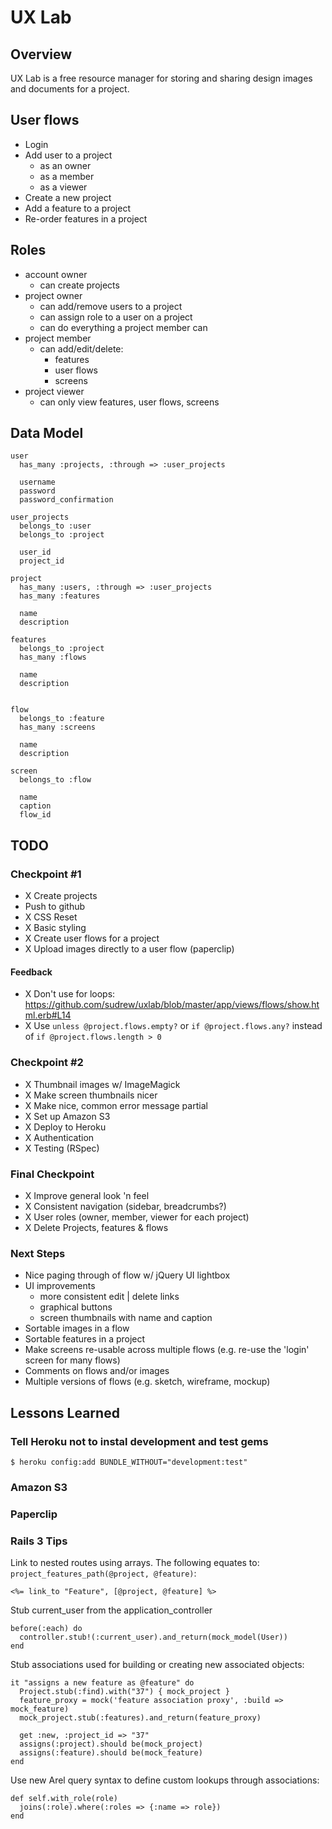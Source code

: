 # UX Lab

## Overview

UX Lab is a free resource manager for storing and sharing design images and documents for a project.

## User flows

* Login
* Add user to a project
  * as an owner
  * as a member
  * as a viewer
* Create a new project
* Add a feature to a project
* Re-order features in a project

## Roles

* account owner
  * can create projects
* project owner
  * can add/remove users to a project
  * can assign role to a user on a project
  * can do everything a project member can
* project member
  * can add/edit/delete:
    * features
    * user flows
    * screens
* project viewer
  * can only view features, user flows, screens

## Data Model

    user
      has_many :projects, :through => :user_projects

      username
      password
      password_confirmation

    user_projects
      belongs_to :user
      belongs_to :project

      user_id
      project_id

    project
      has_many :users, :through => :user_projects
      has_many :features

      name
      description

    features
      belongs_to :project
      has_many :flows

      name
      description


    flow
      belongs_to :feature
      has_many :screens

      name
      description

    screen
      belongs_to :flow

      name
      caption
      flow_id

## TODO

### Checkpoint #1

* X Create projects
* Push to github
* X CSS Reset
* X Basic styling
* X Create user flows for a project
* X Upload images directly to a user flow (paperclip)

#### Feedback

* X Don't use for loops: https://github.com/sudrew/uxlab/blob/master/app/views/flows/show.html.erb#L14
* X Use `unless @project.flows.empty?` or `if @project.flows.any?` instead of `if @project.flows.length > 0`

### Checkpoint #2

* X Thumbnail images w/ ImageMagick
* X Make screen thumbnails nicer
* X Make nice, common error message partial
* X Set up Amazon S3
* X Deploy to Heroku
* X Authentication
* X Testing (RSpec)

### Final Checkpoint

* X Improve general look 'n feel
* X Consistent navigation (sidebar, breadcrumbs?)
* X User roles (owner, member, viewer for each project)
* X Delete Projects, features & flows

### Next Steps

* Nice paging through of flow w/ jQuery UI lightbox
* UI improvements
  * more consistent edit | delete links
  * graphical buttons
  * screen thumbnails with name and caption
* Sortable images in a flow
* Sortable features in a project
* Make screens re-usable across multiple flows (e.g. re-use the 'login' screen for many flows)
* Comments on flows and/or images
* Multiple versions of flows (e.g. sketch, wireframe, mockup)

## Lessons Learned

### Tell Heroku not to instal development and test gems

    $ heroku config:add BUNDLE_WITHOUT="development:test"

### Amazon S3

### Paperclip

### Rails 3 Tips

Link to nested routes using arrays. The following equates to: `project_features_path(@project, @feature)`:

    <%= link_to "Feature", [@project, @feature] %>

Stub current_user from the application_controller

    before(:each) do
      controller.stub!(:current_user).and_return(mock_model(User))
    end

Stub associations used for building or creating new associated objects:

    it "assigns a new feature as @feature" do
      Project.stub(:find).with("37") { mock_project }
      feature_proxy = mock('feature association proxy', :build => mock_feature)
      mock_project.stub(:features).and_return(feature_proxy)

      get :new, :project_id => "37"
      assigns(:project).should be(mock_project)
      assigns(:feature).should be(mock_feature)
    end

Use new Arel query syntax to define custom lookups through associations:

    def self.with_role(role)
      joins(:role).where(:roles => {:name => role})
    end
